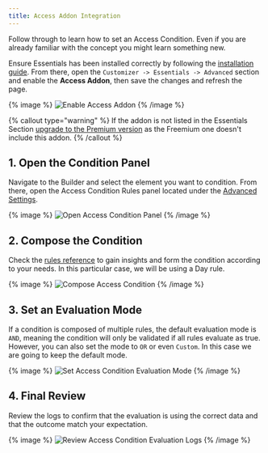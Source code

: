 ```yaml
---
title: Access Addon Integration
---
```


Follow through to learn how to set an Access Condition. Even if you are already familiar with the concept you might learn something new.

Ensure Essentials has been installed correctly by following the [installation guide](/essentials-for-yootheme-pro/installation). From there, open the `Customizer -> Essentials -> Advanced` section and enable the **Access Addon**, then save the changes and refresh the page.

{% image %}
![Enable Access Addon](/assets/ytp/access/integration/enable-addon.gif)
{% /image %}

{% callout type="warning" %}
If the addon is not listed in the Essentials Section [upgrade to the Premium version](/essentials-for-yootheme-pro/updating#upgrade-to-premium) as the Freemium one doesn't include this addon.
{% /callout %}

## 1. Open the Condition Panel

Navigate to the Builder and select the element you want to condition. From there, open the Access Condition Rules panel located under the [Advanced Settings](https://yootheme.com/support/yootheme-pro/joomla/elements).

{% image %}
![Open Access Condition Panel](/assets/ytp/access/integration/open-condition-panel.gif)
{% /image %}

## 2. Compose the Condition

Check the [rules reference](../rules) to gain insights and form the condition according to your needs. In this particular case, we will be using a Day rule.

{% image %}
![Compose Access Condition](/assets/ytp/access/integration/compose-condition.gif)
{% /image %}

## 3. Set an Evaluation Mode

If a condition is composed of multiple rules, the default evaluation mode is `AND`, meaning the condition will only be validated if all rules evaluate as true. However, you can also set the mode to `OR` or even `Custom`. In this case we are going to keep the default mode.

{% image %}
![Set Access Condition Evaluation Mode](/assets/ytp/access/integration/set-evaluation-mode.gif)
{% /image %}

## 4. Final Review

Review the logs to confirm that the evaluation is using the correct data and that the outcome match your expectation.

{% image %}
![Review Access Condition Evaluation Logs](/assets/ytp/access/integration/review-evaluation-logs.gif)
{% /image %}
